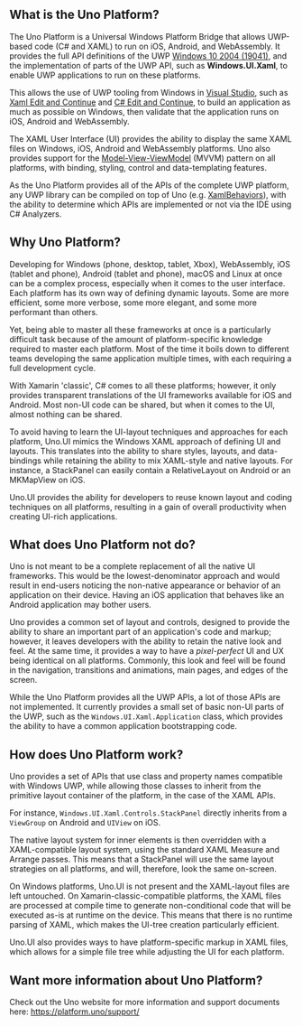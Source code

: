 ## What is the Uno Platform?

The Uno Platform is a Universal Windows Platform Bridge that allows UWP-based code (C# and XAML) to run on iOS, Android, and WebAssembly. It provides the full API definitions of the UWP [Windows 10 2004 (19041)](https://docs.microsoft.com/en-us/windows/uwp/whats-new/windows-10-build-19041), and the implementation of parts of the UWP API, such as **Windows.UI.Xaml**, to enable UWP applications to run on these platforms.

This allows the use of UWP tooling from Windows in [Visual Studio](https://www.visualstudio.com/), such as [Xaml Edit and Continue](https://blogs.msdn.microsoft.com/visualstudio/2016/04/06/ui-development-made-easier-with-xaml-edit-continue/) and [C# Edit and Continue](https://docs.microsoft.com/en-us/visualstudio/debugger/how-to-use-edit-and-continue-csharp), to build an application as much as possible on Windows, then validate that the application runs on iOS, Android and WebAssembly.

The XAML User Interface (UI) provides the ability to display the same XAML files on Windows, iOS, Android and WebAssembly platforms. Uno also provides support for the [Model-View-ViewModel](https://docs.microsoft.com/en-us/windows/uwp/data-binding/data-binding-and-mvvm) (MVVM) pattern on all platforms, with binding, styling, control and data-templating features.

As the Uno Platform provides all of the APIs of the complete UWP platform, any UWP library can be compiled on top of Uno (e.g. [XamlBehaviors](https://github.com/Microsoft/XamlBehaviors)), with the ability to determine which APIs are implemented or not via the IDE using C# Analyzers.

## Why Uno Platform?

Developing for Windows (phone, desktop, tablet, Xbox), WebAssembly, iOS (tablet and phone),  Android (tablet and phone), macOS and Linux at once can be a complex process, especially when it comes to the user interface. Each platform has its own way of defining dynamic layouts. Some are more efficient, some more verbose, some more elegant, and some more performant than others.

Yet, being able to master all these frameworks at once is a particularly difficult task because of the amount of platform-specific knowledge required to master each platform. Most of the time it boils down to different teams developing the same application multiple times, with each requiring a full development cycle.

With Xamarin 'classic', C# comes to all these platforms; however, it only provides transparent translations of the UI frameworks available for iOS and Android. Most non-UI code can be shared, but when it comes to the UI, almost nothing can be shared.

To avoid having to learn the UI-layout techniques and approaches for each platform, Uno.UI mimics the Windows XAML approach of defining UI and layouts. This translates into the ability to share styles, layouts, and data-bindings while retaining the ability to mix XAML-style and native layouts. For instance, a StackPanel can easily contain a RelativeLayout on Android or an MKMapView on iOS.

Uno.UI provides the ability for developers to reuse known layout and coding techniques on all platforms, resulting in a gain of overall productivity when creating UI-rich applications.

## What does Uno Platform **not** do?

Uno is not meant to be a complete replacement of all the native UI frameworks. This would be the lowest-denominator approach and would result in end-users noticing the non-native appearance or behavior of an application on their device. Having an iOS application that behaves like an Android application may bother users.

Uno provides a common set of layout and controls, designed to provide the ability to share an important part of an application's code and markup; however, it leaves developers with the ability to retain the native look and feel. At the same time, it provides a way to have a *pixel-perfect* UI and UX being identical on all platforms. Commonly, this look and feel will be found in the navigation, transitions and animations, main pages, and edges of the screen.

While the Uno Platform provides all the UWP APIs, a lot of those APIs are not implemented. It currently provides a small set of basic non-UI parts of the UWP, such as the `Windows.UI.Xaml.Application` class, which provides the ability to have a common application bootstrapping code. 

## How does Uno Platform work?

Uno provides a set of APIs that use class and property names compatible with Windows UWP, while allowing those classes to inherit from the primitive layout container of the platform, in the case of the XAML APIs.

For instance, `Windows.UI.Xaml.Controls.StackPanel` directly inherits from a `ViewGroup` on Android and `UIView` on iOS. 

The native layout system for inner elements is then overridden with a XAML-compatible layout system, using the standard XAML Measure and Arrange passes. This means that a StackPanel will use the same layout strategies on all platforms, and will, therefore, look the same on-screen.

On Windows platforms, Uno.UI is not present and the XAML-layout files are left untouched. On Xamarin-classic-compatible platforms, the XAML files are processed at compile time to generate non-conditional code that will be executed as-is at runtime on the device. This means that there is no runtime parsing of XAML, which makes the UI-tree creation particularly efficient.

Uno.UI also provides ways to have platform-specific markup in XAML files, which allows for a simple file tree while adjusting the UI for each platform.

## Want more information about Uno Platform?

Check out the Uno website for more information and support documents here:
https://platform.uno/support/

